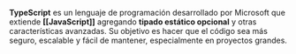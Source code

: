 **TypeScript** es un lenguaje de programación desarrollado por Microsoft que extiende **[[JavaScript]]** agregando **tipado estático opcional** y otras características avanzadas. Su objetivo es hacer que el código sea más seguro, escalable y fácil de mantener, especialmente en proyectos grandes.